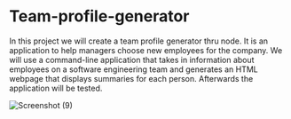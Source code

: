 # Team-profile-generator
In this project we will create a team profile generator thru node.
It is an application to help managers choose new employees for the company. We will use a command-line application that takes in information about employees on a software engineering team and generates an HTML webpage that displays summaries for each person. Afterwards the application will be tested.

![Screenshot (9)](https://user-images.githubusercontent.com/106851538/180881352-da6815a5-2796-4288-a79b-60cdc0cb73c9.png)
